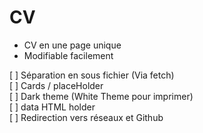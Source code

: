 # CV

- CV en une page unique
- Modifiable facilement

[ ] Séparation en sous fichier (Via fetch)  
[ ] Cards / placeHolder  
[ ] Dark theme (White Theme pour imprimer)  
[ ] data HTML holder  
[ ] Redirection vers réseaux et Github  
